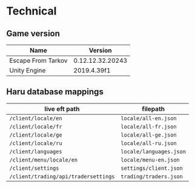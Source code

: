 # Technical

## Game version

**Name**           | **Version**
------------------ | ----------------
Escape From Tarkov | 0.12.12.32.20243
Unity Engine       | 2019.4.39f1

## Haru database mappings

**live eft path**                    | **filepath**
------------------------------------ | -----------------------
`/client/locale/en`                  | `locale/all-en.json`
`/client/locale/fr`                  | `locale/all-fr.json`
`/client/locale/ge`                  | `locale/all-ge.json`
`/client/locale/ru`                  | `locale/all-ru.json`
`/client/languages`                  | `locale/languages.json`
`/client/menu/locale/en`             | `locale/menu-en.json`
`/client/settings`                   | `settings/client.json`
`/client/trading/api/tradersettings` | `trading/traders.json`
